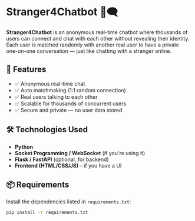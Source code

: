 # Stranger4Chatbot 🤖🗨️

**Stranger4Chatbot** is an anonymous real-time chatbot where thousands of users can connect and chat with each other without revealing their identity. Each user is matched randomly with another real user to have a private one-on-one conversation — just like chatting with a stranger online.

## 🚀 Features

- ✅ Anonymous real-time chat
- ✅ Auto matchmaking (1:1 random connection)
- ✅ Real users talking to each other
- ✅ Scalable for thousands of concurrent users
- ✅ Secure and private — no user data stored

## 🛠️ Technologies Used

- **Python**
- **Socket Programming / WebSocket** (if you're using it)
- **Flask / FastAPI** (optional, for backend)
- **Frontend (HTML/CSS/JS)** – if you have a UI

## 📦 Requirements

Install the dependencies listed in `requirements.txt`:

```bash
pip install -r requirements.txt
